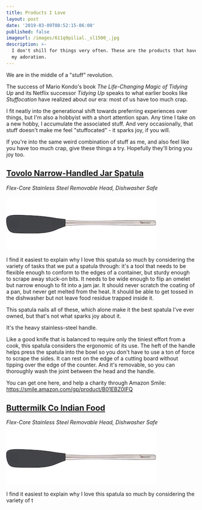 ```yaml
---
title: Products I Love
layout: post
date: '2019-03-09T08:52:15-06:00'
published: false
imageurl: /images/611q9pilial._sl1500_.jpg
description: >-
  I don't shill for things very often. These are the products that have earned
  my adoration.
---
```

We are in the middle of a "stuff" revolution.

The success of Mario Kondo's book _The Life-Changing Magic of Tidying Up_ and its Netflix successor _Tidying Up_ speaks to what earlier books like _Stuffocation_ have realized about our era: most of us have too much crap.

I fit neatly into the generational shift towards preferring experiences over things, but I'm also a hobbyist with a short attention span. Any time I take on a new hobby, I accumulate the associated stuff. And very occasionally, that stuff doesn't make me feel "stuffocated" - it sparks joy, if you will.

If you're into the same weird combination of stuff as me, and also feel like you have too much crap, give these things a try. Hopefully they'll bring you joy too.

## [Tovolo Narrow-Handled Jar Spatula](https://smile.amazon.com/gp/product/B01EBZ0IFQ)

_Flex-Core Stainless Steel Removable Head, Dishwasher Safe_

![Tovolo Spatula](/images/611q9pilial._sl1500_.jpg)

I find it easiest to explain why I love this spatula so much by considering the variety of tasks that we put a spatula through: it's a tool that needs to be flexible enough to conform to the edges of a container, but sturdy enough to scrape away stuck-on bits. It needs to be wide enough to flip an omelet but narrow enough to fit into a jam jar. It should never scratch the coating of a pan, but never get melted from the heat. It should be able to get tossed in the dishwasher but not leave food residue trapped inside it.

This spatula nails all of these, which alone make it the best spatula I've ever owned, but that's not what sparks joy about it. 

It's the heavy stainless-steel handle.

Like a good knife that is balanced to require only the tiniest effort from a cook, this spatula considers the ergonomic of its use. The heft of the handle helps press the spatula into the bowl so you don't have to use a ton of force to scrape the sides. It can rest on the edge of a cutting board without tipping over the edge of the counter. And it's removable, so you can thoroughly wash the joint between the head and the handle. 

You can get one here, and help a charity through Amazon Smile:
<https://smile.amazon.com/gp/product/B01EBZ0IFQ>

## [Buttermilk Co Indian Food](https://smile.amazon.com/gp/product/B01EBZ0IFQ)

_Flex-Core Stainless Steel Removable Head, Dishwasher Safe_

![Tovolo Spatula](/images/611q9pilial._sl1500_.jpg)

I find it easiest to explain why I love this spatula so much by considering the variety of t

